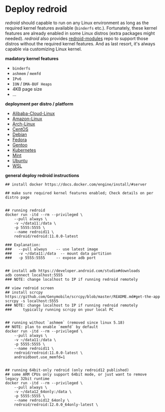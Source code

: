 # Deploy redroid 

*redroid* should capable to run on any Linux environment as long as the 
required kernel features available (`binderfs` etc.). Fortunately, these 
kernel features are already enabled in some Linux distros
(extra packages might needed). *redroid* also provides
[redroid-modules](https://github.com/remote-android/redroid-modules) repo
to support those distros without the required kernel features. And as last
resort, it's always capable via customizing Linux kernel.


**madatory kernel features**
- `binderfs`
- `ashmem` / `memfd`
- `IPv6`
- `ION` / `DMA-BUF Heaps`
- 4KB page size
- ...


**deployment per distro / platform**
- [Alibaba-Cloud-Linux](alibaba-cloud-linux.md)
- [Amazon-Linux](amazon-linux.md)
- [Arch-Linux](arch-linux.md)
- [CentOS](centos.md)
- [Debian](debian.md)
- [Fedora](fedora.md)
- [Gentoo](gentoo.md)
- [Kubernetes](kubernetes.md)
- [Mint](mint.md)
- [Ubuntu](ubuntu.md)
- [WSL](wsl.md)


**general deploy redroid instructions**
```
## install docker https://docs.docker.com/engine/install/#server

## make sure required kernel features enabled; Check details on per distro page


## running redroid
docker run -itd --rm --privileged \
    --pull always \
    -v ~/data11:/data \
    -p 5555:5555 \
    --name redroid11 \
    redroid/redroid:11.0.0-latest

### Explanation:
###   --pull always    -- use latest image
###   -v ~/data11:/data  -- mount data partition
###   -p 5555:5555     -- expose adb port


## install adb https://developer.android.com/studio#downloads
adb connect localhost:5555
### NOTE: change localhost to IP if running redroid remotely

## view redroid screen
## install scrcpy https://github.com/Genymobile/scrcpy/blob/master/README.md#get-the-app
scrcpy -s localhost:5555
### NOTE: change localhost to IP if running redroid remotely
###     typically running scrcpy on your local PC


## running without `ashmem` (removed since linux 5.18)
## NOTE: plan to enable `memfd` by default
docker run -itd --rm --privileged \
    --pull always \
    -v ~/data11:/data \
    -p 5555:5555 \
    --name redroid11 \
    redroid/redroid:11.0.0-latest \
    androidboot.use_memfd=1


## running 64bit-only redroid (only redroid12 published)
## some ARM CPUs only support 64bit mode, or just want to remove legacy 32bit runtime
docker run -itd --rm --privileged \
    --pull always \
    -v ~/data12_64only:/data \
    -p 5555:5555 \
    --name redroid12_64only \
    redroid/redroid:12.0.0_64only-latest \

```
